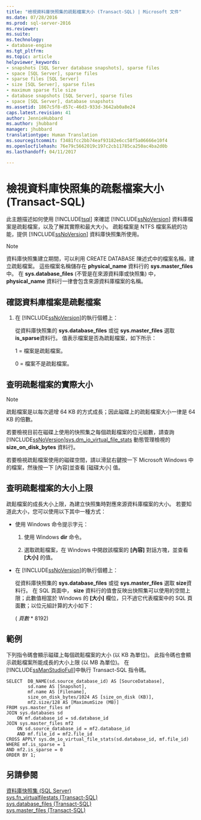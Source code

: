 ```yaml
---
title: "檢視資料庫快照集的疏鬆檔案大小 (Transact-SQL) | Microsoft 文件"
ms.date: 07/28/2016
ms.prod: sql-server-2016
ms.reviewer: 
ms.suite: 
ms.technology:
- database-engine
ms.tgt_pltfrm: 
ms.topic: article
helpviewer_keywords:
- snapshots [SQL Server database snapshots], sparse files
- space [SQL Server], sparse files
- sparse files [SQL Server]
- size [SQL Server], sparse files
- maximum sparse file size
- database snapshots [SQL Server], sparse files
- space [SQL Server], database snapshots
ms.assetid: 1867c5f8-d57c-46d3-933d-3642ab0a8e24
caps.latest.revision: 41
author: JennieHubbard
ms.author: jhubbard
manager: jhubbard
translationtype: Human Translation
ms.sourcegitcommit: f3481fcc2bb74eaf93182e6cc58f5a06666e10f4
ms.openlocfilehash: 76e79c5662019c197c2cb11785ca250ac4ba2d0b
ms.lasthandoff: 04/11/2017

---
```

# <a name="view-the-size-of-the-sparse-file-of-a-database-snapshot-transact-sql"></a>檢視資料庫快照集的疏鬆檔案大小 (Transact-SQL)
  此主題描述如何使用 [!INCLUDE[tsql](../../includes/tsql-md.md)] 來確認 [!INCLUDE[ssNoVersion](../../includes/ssnoversion-md.md)] 資料庫檔案是疏鬆檔案，以及了解其實際和最大大小。 疏鬆檔案是 NTFS 檔案系統的功能，提供 [!INCLUDE[ssNoVersion](../../includes/ssnoversion-md.md)] 資料庫快照集所使用。  
  
> [!NOTE]  
>  資料庫快照集建立期間，可以利用 CREATE DATABASE 陳述式中的檔案名稱，建立疏鬆檔案。 這些檔案名稱儲存在 **physical_name** 資料行的 **sys.master_files** 中。 在 **sys.database_files** (不管是在來源資料庫或快照集) 中， **physical_name** 資料行一律會包含來源資料庫檔案的名稱。  
  
## <a name="verify-that-a-database-file-is-a-sparse-file"></a>確認資料庫檔案是疏鬆檔案  
  
1.  在 [!INCLUDE[ssNoVersion](../../includes/ssnoversion-md.md)]的執行個體上：  
  
     從資料庫快照集的 **sys.database_files** 或從 **sys.master_files** 選取 **is_sparse**資料行。 值表示檔案是否為疏鬆檔案，如下所示：  
  
     1 = 檔案是疏鬆檔案。  
  
     0 = 檔案不是疏鬆檔案。  
  
## <a name="find-out-the-actual-size-of-a-sparse-file"></a>查明疏鬆檔案的實際大小  
  
> [!NOTE]  
>  疏鬆檔案是以每次遞增 64 KB 的方式成長；因此磁碟上的疏鬆檔案大小一律是 64 KB 的倍數。  
  
 若要檢視目前在磁碟上使用的快照集之每個疏鬆檔案的位元組數，請查詢 [!INCLUDE[ssNoVersion](../../includes/ssnoversion-md.md)][sys.dm_io_virtual_file_stats](../../relational-databases/system-dynamic-management-views/sys-dm-io-virtual-file-stats-transact-sql.md) 動態管理檢視的 **size_on_disk_bytes** 資料行。  
  
 若要檢視疏鬆檔案使用的磁碟空間，請以滑鼠右鍵按一下 Microsoft Windows 中的檔案，然後按一下 [內容]並查看 [磁碟大小] 值。  
  
## <a name="find-out-the-maximum-size-of-a-sparse-file"></a>查明疏鬆檔案的大小上限  
 疏鬆檔案的成長大小上限，為建立快照集時對應來源資料庫檔案的大小。 若要知道此大小，您可以使用以下其中一種方式：  
  
-   使用 Windows 命令提示字元：  
  
    1.  使用 Windows **dir** 命令。  
  
    2.  選取疏鬆檔案，在 Windows 中開啟該檔案的 **[內容]** 對話方塊，並查看 **[大小]** 的值。  
  
-   在 [!INCLUDE[ssNoVersion](../../includes/ssnoversion-md.md)]的執行個體上：  
  
     從資料庫快照集的 **sys.database_files** 或從 **sys.master_files** 選取 **size**資料行。 在 SQL 頁面中， **size** 資料行的值會反映出快照集可以使用的空間上限；此數值相當於 Windows 的 **[大小]** 欄位，只不過它代表檔案中的 SQL 頁面數；以位元組計算的大小如下：  
  
     ( *頁數* * 8192)  

## <a name="example"></a>範例
下列指令碼會顯示磁碟上每個疏鬆檔案的大小 (以 KB 為單位)。  此指令碼也會顯示疏鬆檔案所能成長的大小上限 (以 MB 為單位)。  在 [!INCLUDE[ssManStudioFull](../../includes/ssmanstudiofull-md.md)]中執行 Transact-SQL 指令碼。

```tsql
SELECT  DB_NAME(sd.source_database_id) AS [SourceDatabase], 
        sd.name AS [Snapshot],
        mf.name AS [Filename], 
        size_on_disk_bytes/1024 AS [size_on_disk (KB)],
        mf2.size/128 AS [MaximumSize (MB)]
FROM sys.master_files mf
JOIN sys.databases sd
    ON mf.database_id = sd.database_id
JOIN sys.master_files mf2
    ON sd.source_database_id = mf2.database_id
    AND mf.file_id = mf2.file_id
CROSS APPLY sys.dm_io_virtual_file_stats(sd.database_id, mf.file_id)
WHERE mf.is_sparse = 1
AND mf2.is_sparse = 0
ORDER BY 1;
```
  
## <a name="see-also"></a>另請參閱  
 [資料庫快照集 &#40;SQL Server&#41;](../../relational-databases/databases/database-snapshots-sql-server.md)   
 [sys.fn_virtualfilestats &#40;Transact-SQL&#41;](../../relational-databases/system-functions/sys-fn-virtualfilestats-transact-sql.md)   
 [sys.database_files &#40;Transact-SQL&#41;](../../relational-databases/system-catalog-views/sys-database-files-transact-sql.md)   
 [sys.master_files &#40;Transact-SQL&#41;](../../relational-databases/system-catalog-views/sys-master-files-transact-sql.md)  
  
  


